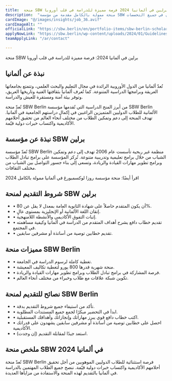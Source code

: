```yaml
---
title:  منحة SBW برلين في ألمانيا 2024 فرصة مميزة للدراسة في قلب أوروبا 
description:  "منحة ممولة بالكامل مقدمة من مؤسسة SBW برلين في ألمانيا للدراسة في قلب أوروبا براتب شهري في جميع التخصصات" 
cardImage: "@/images/insights/job_36.avif" 
cardImageAlt: "" 
officialLink: "https://sbw.berlin/en/portfolio-items/sbw-berlin-scholarship" 
applyNowLink: "https://sbw.berlin/wp-content/uploads/2024/01/Guidelines_SBWBerlinScholarship_InternationalStudents-1.pdf" 
teamApplyLink: "/ar/contact"

---
```


منحة SBW برلين في ألمانيا 2024: فرصة مميزة للدراسة في قلب أوروبا

## نبذة عن ألمانيا

تُعدّ ألمانيا من الدول الأوروبية الرائدة في مجال التعليم والبحث العلمي، وتتمتع بجامعاتها العريقة وبرامجها الدراسية المتنوعة. كما تُعرف ألمانيا بثقافتها الغنية وتاريخها العريق، وتوفر بيئة آمنة ومستقرة للعيش والدراسة.

تُعدّ منحة SBW Berlin من أبرز المنح الدراسية التي تُقدمها مؤسسة SBW Berlin الألمانية للطلاب الدوليين المتميزين الراغبين في إكمال دراستهم الجامعية في ألمانيا. تهدف المنحة إلى دعم وتمكين الطلاب من مختلف أنحاء العالم من تحقيق أحلامهم الأكاديمية واكتساب خبرات دولية قيّمة.

## نبذة عن مؤسسة SBW برلين

تُعدّ مؤسسة SBW Berlin منظمة غير ربحية تأسست عام 2006 تهدف إلى دعم وتمكين الشباب من خلال برامج تعليمية وتدريبية متنوعة. تُركز المؤسسة على برامج تبادل الطلاب وبرامج تطوير مهارات القيادة والريادة، وتسعى إلى بناء جسور التواصل بين الشباب من مختلف الثقافات.

اقرأ أيضًا: منحة مؤسسة روزا لوكسمبورغ في ألمانيا ممولة بالكامل 2024

## شروط التقديم لمنحة SBW برلين

- • أن يكون المتقدم حاصلاً على شهادة الثانوية العامة بمعدل لا يقل عن 80%.
- • إتقان اللغة الألمانية أو الإنجليزية بمستوى عالٍ.
- • إثبات التفوق الأكاديمي والأنشطة اللامنهجية.
- • تقديم خطاب دافع يشرح أهداف المتقدم من الدراسة في ألمانيا وكيفية مساهمته في المجتمع.
- • تقديم خطابين توصية من أساتذة أو مشرفين سابقين.

## مميزات منحة SBW Berlin

- • تغطية كاملة لرسوم الدراسة في الجامعة.
- • منحة شهرية قدرها 800 يورو لتغطية تكاليف المعيشة.
- • فرصة المشاركة في برامج تبادل الطلاب وبرامج تطوير مهارات القيادة والريادة.
- • تكوين شبكة علاقات مع طلاب وخبراء من مختلف أنحاء العالم.

## نصائح للتقديم لمنحة SBW Berlin

- • تأكد من استيفاء جميع شروط التقديم بدقة.
- • ابدأ في التحضير مبكرًا لجمع جميع المستندات المطلوبة.
- • اكتب خطاب دافع قوي يبرز مهاراتك وإنجازاتك وأهدافك المستقبلية.
- • احصل على خطابين توصية من أساتذة أو مشرفين سابقين يشهدون على قدراتك الأكاديمية.
- • استعد جيدًا لمقابلة التقديم (إن وجدت).

## ملخص منحة SBW في ألمانيا 2024

تُعدّ منحة SBW Berlin فرصة استثنائية للطلاب الدوليين الموهوبين من أجل تحقيق أحلامهم الأكاديمية واكتساب خبرات دولية قيّمة. ننصح جميع الطلاب المهتمين بالدراسة في ألمانيا بالتقديم لهذه المنحة والاستفادة من مزاياها العديدة.

